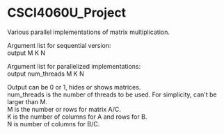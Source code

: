 # CSCI4060U_Project
Various parallel implementations of matrix multiplication.

Argument list for sequential version:  
  output M K N

Argument list for parallelized implementations:  
  output num_threads M K N
  
Output can be 0 or 1, hides or shows matrices.  
num_threads is the number of threads to be used. For simplicity, can't be larger than M.  
M is the number or rows for matrix A/C.  
K is the number of columns for A and rows for B.  
N is number of columns for B/C.  
